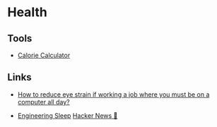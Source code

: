# Health

## Tools

- [Calorie Calculator](https://builtwithscience.com/calorie-calculator)

## Links

- [How to reduce eye strain if working a job where you must be on a computer all day?](https://www.reddit.com/r/LifeProTips/comments/xig8zy/lpt_request_how_to_reduce_eye_strain_if_working_a/?utm_medium=android_app&utm_source=share)

- [Engineering Sleep](https://minjunes.ai/posts/sleep/index.html) [Hacker News 📰](https://news.ycombinator.com/item?id=42279454)